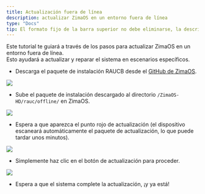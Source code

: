 ```yaml
---
title: Actualización fuera de línea
description: actualizar ZimaOS en un entorno fuera de línea
type: "Docs"
tip: El formato fijo de la barra superior no debe eliminarse, la descripción es para el artículo; si no se completa, se tomará el primer párrafo del contenido.
---
```


Este tutorial te guiará a través de los pasos para actualizar ZimaOS en un entorno fuera de línea.  
Esto ayudará a actualizar y reparar el sistema en escenarios específicos.  
* Descarga el paquete de instalación RAUCB desde el [GitHub de ZimaOS](https://github.com/IceWhaleTech/ZimaOS).
    

![](https://manage.icewhale.io/api/static/docs/1723538915006_copyImage.png)

* Sube el paquete de instalación descargado al directorio `/ZimaOS-HD/rauc/offline/` en ZimaOS.
    

![](https://manage.icewhale.io/api/static/docs/1723538915467_copyImage.png)

* Espera a que aparezca el punto rojo de actualización (el dispositivo escaneará automáticamente el paquete de actualización, lo que puede tardar unos minutos).
    

![](https://manage.icewhale.io/api/static/docs/1723538915931_copyImage.png)

* Simplemente haz clic en el botón de actualización para proceder.
    

![](https://manage.icewhale.io/api/static/docs/1723538917096_copyImage.png)

* Espera a que el sistema complete la actualización, ¡y ya está!